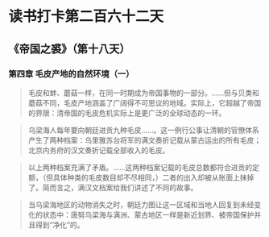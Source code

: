 读书打卡第二百六十二天
===

《帝国之裘》（第十八天）
---

### 第四章 毛皮产地的自然环境（一）

> 毛皮和蚌、蘑菇一样，在同一时期成为帝国事物的一部分。……但与贝类和蘑菇不同，毛皮产地涵盖了广阔得不可思议的地域。实际上，它超越了帝国的界限：清帝国的毛皮危机实际上是更广泛的全球动态的一环。

> 乌梁海人每年要向朝廷进贡九种毛皮……。这一例行公事让清朝的官僚体系产生了两种档案：乌里雅苏台将军的满文奏折记载从蒙古运出的所有毛皮；北京内务府的汉文奏折记载全部收入的毛皮。

> 以上两种档案充满了矛盾。……这两种档案记载的毛皮总数都符合进贡的定额，（但具体种类的毛皮数目却不尽相同，）二者的出入却被从账面上抹掉了。简而言之，满汉文档案给我们讲述了不同的故事。

> 当乌梁海地区的动物消失之时，朝廷力图让这一区域和当地人回复到未经变化的状态中：唐努乌梁海与满洲、蒙古地区一样是新近划界、被帝国保护并且得到“净化”的。